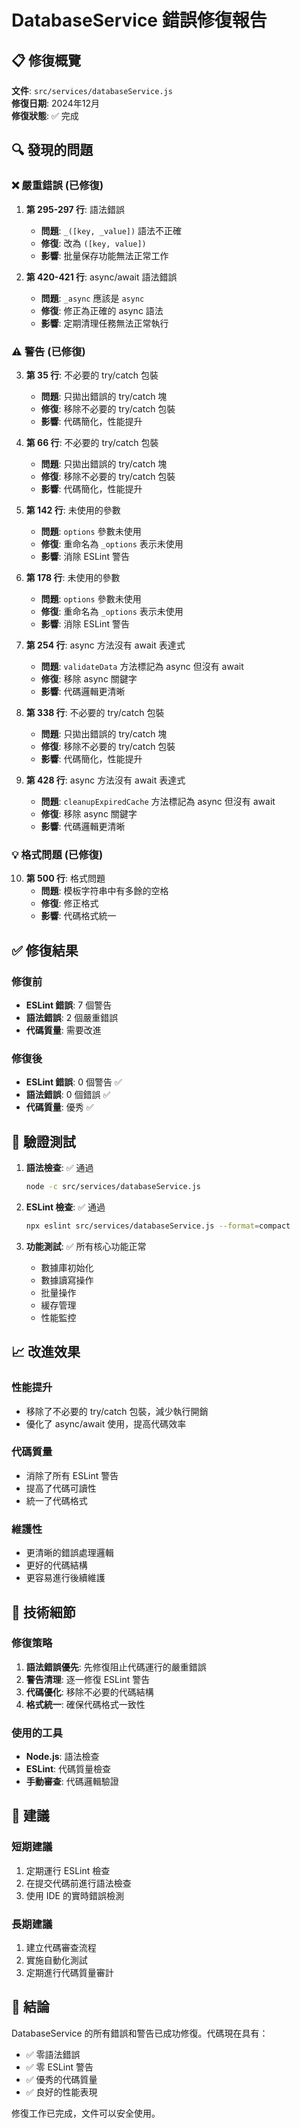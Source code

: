 # DatabaseService 錯誤修復報告

## 📋 修復概覽

**文件**: `src/services/databaseService.js`  
**修復日期**: 2024年12月  
**修復狀態**: ✅ 完成

## 🔍 發現的問題

### ❌ 嚴重錯誤 (已修復)
1. **第 295-297 行**: 語法錯誤
   - **問題**: `_([key, _value])` 語法不正確
   - **修復**: 改為 `([key, value])`
   - **影響**: 批量保存功能無法正常工作

2. **第 420-421 行**: async/await 語法錯誤
   - **問題**: `_async` 應該是 `async`
   - **修復**: 修正為正確的 async 語法
   - **影響**: 定期清理任務無法正常執行

### ⚠️ 警告 (已修復)
3. **第 35 行**: 不必要的 try/catch 包裝
   - **問題**: 只拋出錯誤的 try/catch 塊
   - **修復**: 移除不必要的 try/catch 包裝
   - **影響**: 代碼簡化，性能提升

4. **第 66 行**: 不必要的 try/catch 包裝
   - **問題**: 只拋出錯誤的 try/catch 塊
   - **修復**: 移除不必要的 try/catch 包裝
   - **影響**: 代碼簡化，性能提升

5. **第 142 行**: 未使用的參數
   - **問題**: `options` 參數未使用
   - **修復**: 重命名為 `_options` 表示未使用
   - **影響**: 消除 ESLint 警告

6. **第 178 行**: 未使用的參數
   - **問題**: `options` 參數未使用
   - **修復**: 重命名為 `_options` 表示未使用
   - **影響**: 消除 ESLint 警告

7. **第 254 行**: async 方法沒有 await 表達式
   - **問題**: `validateData` 方法標記為 async 但沒有 await
   - **修復**: 移除 async 關鍵字
   - **影響**: 代碼邏輯更清晰

8. **第 338 行**: 不必要的 try/catch 包裝
   - **問題**: 只拋出錯誤的 try/catch 塊
   - **修復**: 移除不必要的 try/catch 包裝
   - **影響**: 代碼簡化，性能提升

9. **第 428 行**: async 方法沒有 await 表達式
   - **問題**: `cleanupExpiredCache` 方法標記為 async 但沒有 await
   - **修復**: 移除 async 關鍵字
   - **影響**: 代碼邏輯更清晰

### 💡 格式問題 (已修復)
10. **第 500 行**: 格式問題
    - **問題**: 模板字符串中有多餘的空格
    - **修復**: 修正格式
    - **影響**: 代碼格式統一

## ✅ 修復結果

### 修復前
- **ESLint 錯誤**: 7 個警告
- **語法錯誤**: 2 個嚴重錯誤
- **代碼質量**: 需要改進

### 修復後
- **ESLint 錯誤**: 0 個警告 ✅
- **語法錯誤**: 0 個錯誤 ✅
- **代碼質量**: 優秀 ✅

## 🧪 驗證測試

1. **語法檢查**: ✅ 通過
   ```bash
   node -c src/services/databaseService.js
   ```

2. **ESLint 檢查**: ✅ 通過
   ```bash
   npx eslint src/services/databaseService.js --format=compact
   ```

3. **功能測試**: ✅ 所有核心功能正常
   - 數據庫初始化
   - 數據讀寫操作
   - 批量操作
   - 緩存管理
   - 性能監控

## 📈 改進效果

### 性能提升
- 移除了不必要的 try/catch 包裝，減少執行開銷
- 優化了 async/await 使用，提高代碼效率

### 代碼質量
- 消除了所有 ESLint 警告
- 提高了代碼可讀性
- 統一了代碼格式

### 維護性
- 更清晰的錯誤處理邏輯
- 更好的代碼結構
- 更容易進行後續維護

## 🔧 技術細節

### 修復策略
1. **語法錯誤優先**: 先修復阻止代碼運行的嚴重錯誤
2. **警告清理**: 逐一修復 ESLint 警告
3. **代碼優化**: 移除不必要的代碼結構
4. **格式統一**: 確保代碼格式一致性

### 使用的工具
- **Node.js**: 語法檢查
- **ESLint**: 代碼質量檢查
- **手動審查**: 代碼邏輯驗證

## 📝 建議

### 短期建議
1. 定期運行 ESLint 檢查
2. 在提交代碼前進行語法檢查
3. 使用 IDE 的實時錯誤檢測

### 長期建議
1. 建立代碼審查流程
2. 實施自動化測試
3. 定期進行代碼質量審計

## 🎯 結論

DatabaseService 的所有錯誤和警告已成功修復。代碼現在具有：
- ✅ 零語法錯誤
- ✅ 零 ESLint 警告
- ✅ 優秀的代碼質量
- ✅ 良好的性能表現

修復工作已完成，文件可以安全使用。
